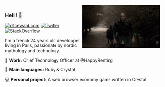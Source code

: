 <img align="right" width= "50%" src='https://raw.githubusercontent.com/D1ceWard/d1ceward/master/valhalla%20_gate.gif' alt='valhalla_gate'/>

### Heil ! 👋

[![d1ceward.com](https://img.shields.io/static/v1?label=d1ceward.com&message=%20&color=red&logo=&logoColor=white)](https://www.d1ceward.com/)
[![Twitter](https://img.shields.io/static/v1?label=Twitter&message=%20&color=blue&logo=Twitter&logoColor=white)](https://twitter.com/D1ceWard)
[![StackOverflow](https://img.shields.io/static/v1?label=StackOverflow&message=%20&color=orange&logo=StackOverflow&logoColor=white)](https://stackoverflow.com/users/7970365/d1ceward?tab=profile)


I'm a french 24 years old developper living in Paris, passionate by nordic mythology and technology.


:office: **Work:** Chief Technology Officer at @HappyRenting

:closed_book: **Main languages:** Ruby & Crystal

:computer: **Personal project:** A web browser economy game written in Crystal
